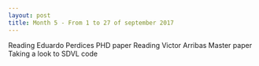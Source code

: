 ```yaml
---
layout: post
title: Month 5 - From 1 to 27 of september 2017
---
```


Reading Eduardo Perdices PHD paper Reading Victor Arribas Master paper Taking a look to SDVL code 


